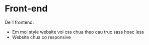 # Front-end
De 1 frontend:
- Em moi style website voi css chua theo cau truc sass hoac less
- Website chua co responsive
